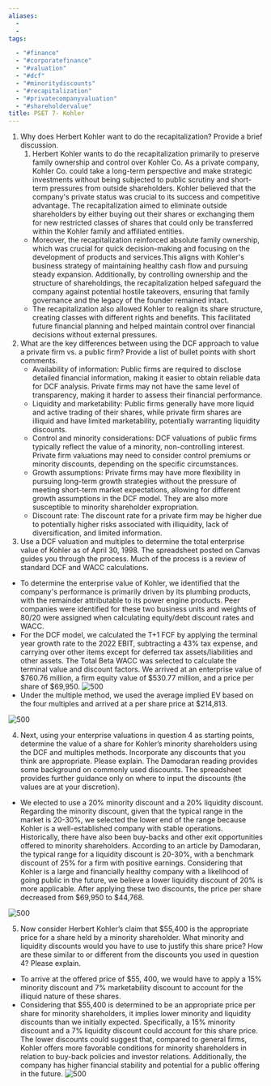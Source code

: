 ```yaml
---
aliases:
  - 
  - 
tags:

  - "#finance"
  - "#corporatefinance"
  - "#valuation"
  - "#dcf"
  - "#minoritydiscounts"
  - "#recapitalization"
  - "#privatecompanyvaluation"
  - "#shareholdervalue"
title: PSET 7- Kohler
---
```

1. Why does Herbert Kohler want to do the recapitalization? Provide a brief discussion.
	1. Herbert Kohler wants to do the recapitalization primarily to preserve family ownership and control over Kohler Co. As a private company, Kohler Co. could take a long-term perspective and make strategic investments without being subjected to public scrutiny and short-term pressures from outside shareholders. Kohler believed that the company's private status was crucial to its success and competitive advantage. The recapitalization aimed to eliminate outside shareholders by either buying out their shares or exchanging them for new restricted classes of shares that could only be transferred within the Kohler family and affiliated entities.
	- Moreover, the recapitalization reinforced absolute family ownership, which was crucial for quick decision-making and focusing on the development of products and services.This aligns with Kohler's business strategy of maintaining healthy cash flow and pursuing steady expansion. Additionally, by controlling ownership and the structure of shareholdings, the recapitalization helped safeguard the company against potential hostile takeovers, ensuring that family governance and the legacy of the founder remained intact.
	- The recapitalization also allowed Kohler to realign its share structure, creating classes with different rights and benefits. This facilitated future financial planning and helped maintain control over financial decisions without external pressures.
2. What are the key differences between using the DCF approach to value a private firm vs. a public firm? Provide a list of bullet points with short comments.
	- Availability of information: Public firms are required to disclose detailed financial information, making it easier to obtain reliable data for DCF analysis. Private firms may not have the same level of transparency, making it harder to assess their financial performance.
	- Liquidity and marketability: Public firms generally have more liquid and active trading of their shares, while private firm shares are illiquid and have limited marketability, potentially warranting liquidity discounts.
	- Control and minority considerations: DCF valuations of public firms typically reflect the value of a minority, non-controlling interest. Private firm valuations may need to consider control premiums or minority discounts, depending on the specific circumstances.
	- Growth assumptions: Private firms may have more flexibility in pursuing long-term growth strategies without the pressure of meeting short-term market expectations, allowing for different growth assumptions in the DCF model. They are also more susceptible to minority shareholder expropriation.
	- Discount rate: The discount rate for a private firm may be higher due to potentially higher risks associated with illiquidity, lack of diversification, and limited information.
3. Use a DCF valuation and multiples to determine the total enterprise value of Kohler as of
April 30, 1998. The spreadsheet posted on Canvas guides you through the process. Much
of the process is a review of standard DCF and WACC calculations.
- To determine the enterprise value of Kohler, we identified that the company's performance is primarily driven by its plumbing products, with the remainder attributable to its power engine products. Peer companies were identified for these two business units and weights of 80/20 were assigned when calculating equity/debt discount rates and WACC.
- For the DCF model, we calculated the T+1 FCF by applying the terminal year growth rate to the 2022 EBIT, subtracting a 43% tax expense, and carrying over other items except for deferred tax assets/liabilities and other assets. The Total Beta WACC was selected to calculate the terminal value and discount factors. We arrived at an enterprise value of $760.76 million, a firm equity value of $530.77 million, and a price per share of $69,950.
![500](Z.%20Clippings/Week%207%20Kohler-20240504160001650.png)
- Under the multiple method, we used the average implied EV based on the four multiples and arrived at a per share price at $214,813.

![500](Z.%20Clippings/Week%207%20Kohler-20240504160006502.png)

4. Next, using your enterprise valuations in question 4 as starting points, determine the
value of a share for Kohler’s minority shareholders using the DCF and multiples
methods. Incorporate any discounts that you think are appropriate. Please explain. The
Damodaran reading provides some background on commonly used discounts. The
spreadsheet provides further guidance only on where to input the discounts (the values
are at your discretion).
- We elected to use a 20% minority discount and a 20% liquidity discount. Regarding the minority discount, given that the typical range in the market is 20-30%, we selected the lower end of the range because Kohler is a well-established company with stable operations. Historically, there have also been buy-backs and other exit opportunities offered to minority shareholders. According to an article by Damodaran, the typical range for a liquidity discount is 20-30%, with a benchmark discount of 25% for a firm with positive earnings. Considering that Kohler is a large and financially healthy company with a likelihood of going public in the future, we believe a lower liquidity discount of 20% is more applicable. After applying these two discounts, the price per share decreased from $69,950 to $44,768.

![500](Z.%20Clippings/Week%207%20Kohler-20240504160012904.png)

5. Now consider Herbert Kohler’s claim that $55,400 is the appropriate price for a share
held by a minority shareholder. What minority and liquidity discounts would you have to
use to justify this share price? How are these similar to or different from the discounts
you used in question 4? Please explain.
- To arrive at the offered price of \$55, 400, we would have to apply a 15% minority discount and 7% marketability discount to account for the illiquid nature of these shares.
- Considering that $55,400 is determined to be an appropriate price per share for minority shareholders, it implies lower minority and liquidity discounts than we initially expected. Specifically, a 15% minority discount and a 7% liquidity discount could account for this share price. The lower discounts could suggest that, compared to general firms, Kohler offers more favorable conditions for minority shareholders in relation to buy-back policies and investor relations. Additionally, the company has higher financial stability and potential for a public offering in the future.
![500](Z.%20Clippings/Week%207%20Kohler-20240504160020258.png)

